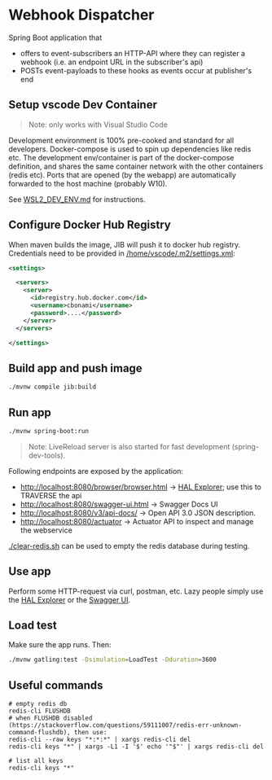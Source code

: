 # Webhook Dispatcher

Spring Boot application that 
- offers to event-subscribers an HTTP-API where they can register a webhook (i.e. an endpoint URL in the subscriber's api)
- POSTs event-payloads to these hooks as events occur at publisher's end

## Setup vscode Dev Container

> Note: only works with Visual Studio Code   

Development environment is 100% pre-cooked and standard for all developers. Docker-compose is used to spin up dependencies like redis etc. The development env/container is part of the docker-compose definition, and shares the same container network with the other containers (redis etc). Ports that are opened (by the webapp) are automatically forwarded to the host machine (probably W10).

See [WSL2_DEV_ENV.md](./WSL2_DEV_ENV.md) for instructions.

## Configure Docker Hub Registry

When maven builds the image, JIB will push it to docker hub registry. Credentials need to be provided in [/home/vscode/.m2/settings.xml](/home/vscode/.m2/settings.xml):

```xml
<settings>

  <servers>
    <server>
      <id>registry.hub.docker.com</id>
      <username>cbonami</username>
      <password>....</password>
    </server>
  </servers>

</settings>
```

## Build app and push image

```bash
./mvnw compile jib:build
```

## Run app

```bash
./mvnw spring-boot:run
```

> Note: LiveReload server is also started for fast development (spring-dev-tools).

Following endpoints are exposed by the application:

* [http://localhost:8080/browser/browser.html](http://localhost:8080/browser/browser.html) -> [HAL Explorer](https://github.com/toedter/hal-explorer); use this to TRAVERSE the api
* [http://localhost:8080/swagger-ui.html](http://localhost:8080/swagger-ui.html) -> Swagger Docs UI
* [http://localhost:8080/v3/api-docs/](http://localhost:8080/v3/api-docs/) -> Open API 3.0 JSON description.
* [http://localhost:8080/actuator](http://localhost:8080/actuator) -> Actuator API to inspect and manage the webservice

[./clear-redis.sh](./clear-redis.sh) can be used to empty the redis database during testing.

## Use app

Perform some HTTP-request via curl, postman, etc. Lazy people simply use the [HAL Explorer](http://localhost:8080/browser/browser.html) or the [Swagger UI](). 

## Load test

Make sure the app runs. Then:

```bash
./mvnw gatling:test -Dsimulation=LoadTest -Dduration=3600
```

## Useful commands

```
# empty redis db
redis-cli FLUSHDB
# when FLUSHDB disabled (https://stackoverflow.com/questions/59111007/redis-err-unknown-command-flushdb), then use:
redis-cli --raw keys "*:*:*" | xargs redis-cli del
redis-cli keys "*" | xargs -L1 -I '$' echo '"$"' | xargs redis-cli del

# list all keys
redis-cli keys "*"
```



